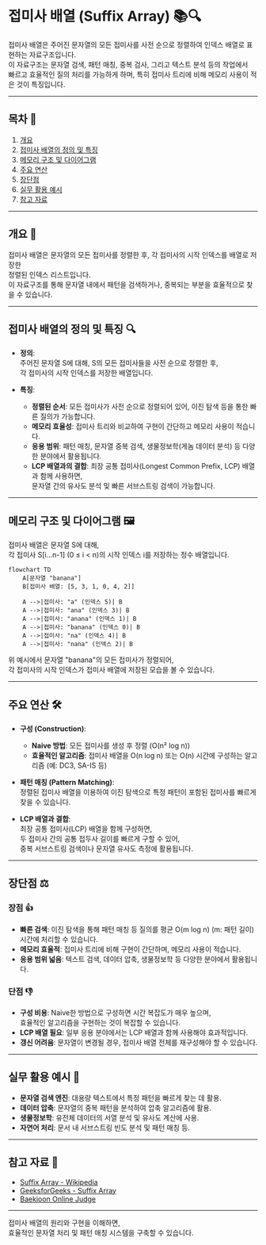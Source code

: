 # 접미사 배열 (Suffix Array) 📚🔍

접미사 배열은 주어진 문자열의 모든 접미사를 사전 순으로 정렬하여 인덱스 배열로 표현하는 자료구조입니다.  
이 자료구조는 문자열 검색, 패턴 매칭, 중복 검사, 그리고 텍스트 분석 등의 작업에서  
빠르고 효율적인 질의 처리를 가능하게 하며, 특히 접미사 트리에 비해 메모리 사용이 적은 것이 특징입니다.

---

## 목차 📝
1. [개요](#개요-🧐)
2. [접미사 배열의 정의 및 특징](#접미사-배열의-정의-및-특징-🔍)
3. [메모리 구조 및 다이어그램](#메모리-구조-및-다이어그램-🖼️)
4. [주요 연산](#주요-연산-🛠️)
5. [장단점](#장단점-⚖️)
6. [실무 활용 예시](#실무-활용-예시-💼)
7. [참고 자료](#참고-자료-🔗)

---

## 개요 🧐
접미사 배열은 문자열의 모든 접미사를 정렬한 후, 각 접미사의 시작 인덱스를 배열로 저장한  
정렬된 인덱스 리스트입니다.  
이 자료구조를 통해 문자열 내에서 패턴을 검색하거나, 중복되는 부분을 효율적으로 찾을 수 있습니다.

---

## 접미사 배열의 정의 및 특징 🔍
- **정의**:  
  주어진 문자열 S에 대해, S의 모든 접미사들을 사전 순으로 정렬한 후,  
  각 접미사의 시작 인덱스를 저장한 배열입니다.
  
- **특징**:
  - **정렬된 순서**: 모든 접미사가 사전 순으로 정렬되어 있어, 이진 탐색 등을 통한 빠른 질의가 가능합니다.
  - **메모리 효율성**: 접미사 트리와 비교하여 구현이 간단하고 메모리 사용이 적습니다.
  - **응용 범위**: 패턴 매칭, 문자열 중복 검색, 생물정보학(게놈 데이터 분석) 등 다양한 분야에서 활용됩니다.
  - **LCP 배열과의 결합**: 최장 공통 접미사(Longest Common Prefix, LCP) 배열과 함께 사용하면,  
    문자열 간의 유사도 분석 및 빠른 서브스트링 검색이 가능합니다.

---

## 메모리 구조 및 다이어그램 🖼️
접미사 배열은 문자열 S에 대해,  
각 접미사 S[i...n-1] (0 ≤ i < n)의 시작 인덱스 i를 저장하는 정수 배열입니다.

```mermaid
flowchart TD
    A[문자열 "banana"]
    B[접미사 배열: [5, 3, 1, 0, 4, 2]]
    
    A -->|접미사: "a" (인덱스 5)| B
    A -->|접미사: "ana" (인덱스 3)| B
    A -->|접미사: "anana" (인덱스 1)| B
    A -->|접미사: "banana" (인덱스 0)| B
    A -->|접미사: "na" (인덱스 4)| B
    A -->|접미사: "nana" (인덱스 2)| B
```

위 예시에서 문자열 "banana"의 모든 접미사가 정렬되어,  
각 접미사의 시작 인덱스가 접미사 배열에 저장된 모습을 볼 수 있습니다.

---

## 주요 연산 🛠️
- **구성 (Construction)**:  
  - **Naive 방법**: 모든 접미사를 생성 후 정렬 (O(n² log n))  
  - **효율적인 알고리즘**: 접미사 배열을 O(n log n) 또는 O(n) 시간에 구성하는 알고리즘 (예: DC3, SA-IS 등)
  
- **패턴 매칭 (Pattern Matching)**:  
  정렬된 접미사 배열을 이용하여 이진 탐색으로 특정 패턴이 포함된 접미사를 빠르게 찾을 수 있습니다.
  
- **LCP 배열과 결합**:  
  최장 공통 접미사(LCP) 배열을 함께 구성하면,  
  두 접미사 간의 공통 접두사 길이를 빠르게 구할 수 있어,  
  중복 서브스트링 검색이나 문자열 유사도 측정에 활용됩니다.

---

## 장단점 ⚖️

### 장점 👍
- **빠른 검색**: 이진 탐색을 통해 패턴 매칭 등 질의를 평균 O(m log n) (m: 패턴 길이) 시간에 처리할 수 있습니다.
- **메모리 효율적**: 접미사 트리에 비해 구현이 간단하며, 메모리 사용이 적습니다.
- **응용 범위 넓음**: 텍스트 검색, 데이터 압축, 생물정보학 등 다양한 분야에서 활용됩니다.

### 단점 👎
- **구성 비용**: Naive한 방법으로 구성하면 시간 복잡도가 매우 높으며,  
  효율적인 알고리즘을 구현하는 것이 복잡할 수 있습니다.
- **LCP 배열 필요**: 일부 응용 분야에서는 LCP 배열과 함께 사용해야 효과적입니다.
- **갱신 어려움**: 문자열이 변경될 경우, 접미사 배열 전체를 재구성해야 할 수 있습니다.

---

## 실무 활용 예시 💼
- **문자열 검색 엔진**: 대용량 텍스트에서 특정 패턴을 빠르게 찾는 데 활용.
- **데이터 압축**: 문자열의 중복 패턴을 분석하여 압축 알고리즘에 활용.
- **생물정보학**: 유전체 데이터의 서열 분석 및 유사도 계산에 사용.
- **자연어 처리**: 문서 내 서브스트링 빈도 분석 및 패턴 매칭 등.

---

## 참고 자료 🔗
- [Suffix Array - Wikipedia](https://en.wikipedia.org/wiki/Suffix_array)
- [GeeksforGeeks - Suffix Array](https://www.geeksforgeeks.org/suffix-array-set-1-introduction/)
- [Baekjoon Online Judge](https://www.acmicpc.net/)

---

접미사 배열의 원리와 구현을 이해하면,  
효율적인 문자열 처리 및 패턴 매칭 시스템을 구축할 수 있습니다.  